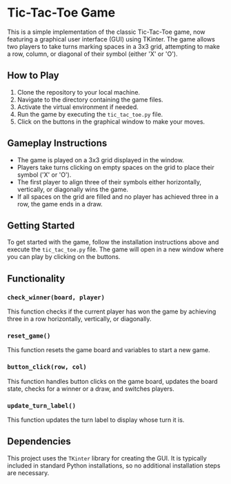 # Tic-Tac-Toe Game

This is a simple implementation of the classic Tic-Tac-Toe game, now featuring a graphical user interface (GUI) using TKinter. The game allows two players to take turns marking spaces in a 3x3 grid, attempting to make a row, column, or diagonal of their symbol (either 'X' or 'O').

## How to Play

1. Clone the repository to your local machine.
2. Navigate to the directory containing the game files.
3. Activate the virtual environment if needed.
4. Run the game by executing the `tic_tac_toe.py` file.
5. Click on the buttons in the graphical window to make your moves.

## Gameplay Instructions

- The game is played on a 3x3 grid displayed in the window.
- Players take turns clicking on empty spaces on the grid to place their symbol ('X' or 'O').
- The first player to align three of their symbols either horizontally, vertically, or diagonally wins the game.
- If all spaces on the grid are filled and no player has achieved three in a row, the game ends in a draw.

## Getting Started

To get started with the game, follow the installation instructions above and execute the `tic_tac_toe.py` file. The game will open in a new window where you can play by clicking on the buttons.

## Functionality

### `check_winner(board, player)`

This function checks if the current player has won the game by achieving three in a row horizontally, vertically, or diagonally.

### `reset_game()`

This function resets the game board and variables to start a new game.

### `button_click(row, col)`

This function handles button clicks on the game board, updates the board state, checks for a winner or a draw, and switches players.

### `update_turn_label()`

This function updates the turn label to display whose turn it is.

## Dependencies

This project uses the `TKinter` library for creating the GUI. It is typically included in standard Python installations, so no additional installation steps are necessary.
